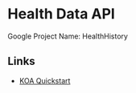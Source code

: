 # Health Data API


Google Project Name: HealthHistory

## Links

* [KOA Quickstart](https://www.tutorialspoint.com/koajs/koajs_quick_guide.htm)